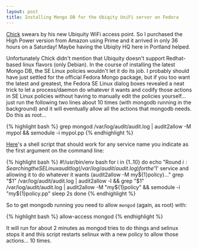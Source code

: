 ```yaml
---
layout: post
title: Installing Mongo DB for the Ubiqity UniFi servor on Fedora
---
```


[Chick](thewells.org) swears by his new Ubiquity WiFi access point. So I purchased the High Power version from Amazon using Prime and it arrived in only 36 hours on a Saturday! Maybe having the Ubiqity HQ here in Portland helped. 

Unfortunately Chick didn't mention that Ubiquity doesn't support Redhat-based linux flavors (only Debian). In the course of installing the latest Mongo DB, the SE Linux policies wouldn't let it do its job. I probably should have just settled for the official Fedora Mongo package, but if you too want the latest and greatest, the Fedora SE Linux dialog boxes revealed a neat trick to let a process/daemon do whatever it wants and codify those actions in SE Linux policies without having to manually edit the policies yourself... just run the following two lines about 10 times (with mongodb running in the background) and it will eventually allow all the actions that mongodb needs. Do this as root...

{% highlight bash %}
grep mongod /var/log/audit/audit.log | audit2allow -M mypol && semodule -i mypol.pp
{% endhighlight %}


[Here](/images/allow-access)'s a shell script that should work for any service name you indicate as the first argument on the command line:

{% highlight bash %}
#!/usr/bin/env bash
for i in {1..10}
do
    echo "Round ${i}: Searching the SE Linux audit log (/var/log/audit/audit.log) for the '$1' service and allowing it to do whatever it wants (audit2allow -M my${1}policy)..."
    grep "$1" /var/log/audit/audit.log | audit2allow -l && grep "$1" /var/log/audit/audit.log | audit2allow -M "my${1}policy" && semodule -i "my${1}policy.pp"
    sleep 2s
done
{% endhighlight %}


So to get mongodb running you need to allow `mongod` (again, as root) with:

{% highlight bash %}
allow-access mongod
{% endhighlight %}

It will run for about 2 minutes as mongod tries to do things and selinux stops it and this script restarts selinux with a new policy to allow those actions... 10 times.
